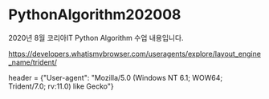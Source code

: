# PythonAlgorithm202008
2020년 8월 코리아IT  Python Algorithm 수업 내용입니다.

https://developers.whatismybrowser.com/useragents/explore/layout_engine_name/trident/

header = {"User-agent": "Mozilla/5.0 (Windows NT 6.1; WOW64; Trident/7.0; rv:11.0) like Gecko"}
